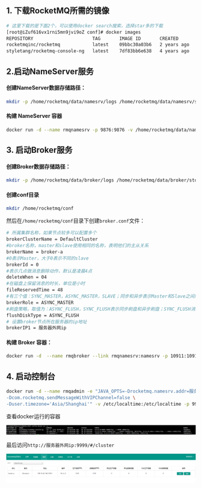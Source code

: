 ## 1. 下载RocketMQ所需的镜像

```bash
# 这里下载的是下面2个，可以使用docker search搜索，选择star多的下载
[root@iZuf616vx1rni5mn9jvi9oZ conf]# docker images
REPOSITORY                      TAG       IMAGE ID       CREATED        SIZE
rocketmqinc/rocketmq            latest    09bbc30a03b6   2 years ago    380MB
styletang/rocketmq-console-ng   latest    7df83bb6e638   4 years ago    702MB
```

## 2.启动NameServer服务

#### 创建NameServer数据存储路径：

```bash
mkdir -p /home/rocketmq/data/namesrv/logs /home/rocketmq/data/namesrv/store
```

#### 构建 NameServer 容器

```bash
docker run -d --name rmqnamesrv -p 9876:9876 -v /home/rocketmq/data/namesrv/logs:/root/logs -v /home/rocketmq/data/namesrv/store:/root/store -e "MAX_POSSIBLE_HEAP=100000000" rocketmqinc/rocketmq sh mqnamesrv
```

## 3. 启动Broker服务

#### 创建Broker数据存储路径：

```bash
mkdir -p /home/rocketmq/data/broker/logs /home/rocketmq/data/broker/store
```

#### 创建conf目录

```bash
mkdir /home/rocketmq/conf
```

然后在`/home/rocketmq/conf`目录下创建`broker.conf`文件：

```bash
# 所属集群名称，如果节点较多可以配置多个
brokerClusterName = DefaultCluster
#broker名称，master和slave使用相同的名称，表明他们的主从关系
brokerName = broker-a
#0表示Master，大于0表示不同的slave
brokerId = 0
#表示几点做消息删除动作，默认是凌晨4点
deleteWhen = 04
#在磁盘上保留消息的时长，单位是小时
fileReservedTime = 48
#有三个值：SYNC_MASTER，ASYNC_MASTER，SLAVE；同步和异步表示Master和Slave之间同步数据的机制；
brokerRole = ASYNC_MASTER
#刷盘策略，取值为：ASYNC_FLUSH，SYNC_FLUSH表示同步刷盘和异步刷盘；SYNC_FLUSH消息写入磁盘后才返回成功状态，ASYNC_FLUSH不需要；
flushDiskType = ASYNC_FLUSH
# 设置broker节点所在服务器的ip地址
brokerIP1 = 服务器外网ip
```

#### 构建 Broker 容器：

```bash
docker run -d  --name rmqbroker --link rmqnamesrv:namesrv -p 10911:10911 -p 10909:10909 -v  /home/rocketmq/data/broker/logs:/root/logs -v /home/rocketmq/data/broker/store:/root/store -v /home/rocketmq/conf/broker.conf:/opt/rocketmq-4.4.0/conf/broker.conf -e "NAMESRV_ADDR=namesrv:9876" -e "MAX_POSSIBLE_HEAP=200000000" rocketmqinc/rocketmq sh mqbroker -c /opt/rocketmq-4.4.0/conf/broker.conf
```

## 4. 启动控制台

```bash
docker run -d --name rmqadmin -e "JAVA_OPTS=-Drocketmq.namesrv.addr=服务器外网ip:9876 \
-Dcom.rocketmq.sendMessageWithVIPChannel=false \
-Duser.timezone='Asia/Shanghai'" -v /etc/localtime:/etc/localtime -p 9999:8080 styletang/rocketmq-console-ng
```

查看docker运行的容器

![image-20211130224430177](https://raw.githubusercontent.com/Floweryu/typora-img/main/img/202111302244579.png)

最后访问`http://服务器外网ip:9999/#/cluster`

![image-20211130224322437](https://raw.githubusercontent.com/Floweryu/typora-img/main/img/202111302243656.png)